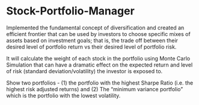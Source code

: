 # Stock-Portfolio-Manager

Implemented the fundamental concept of diversification and created an efficient frontier that can be used by investors to choose specific mixes of assets based on investment goals; that is, the trade off between their desired level of portfolio return vs their desired level of portfolio risk.

It will calculate the weight of each stock in the portfolio using Monte Carlo Simulation that can have a dramatic effect on the expected return and level of risk (standard deviation/volatility) the investor is exposed to.

Show two portfolios - (1) the portfolio with the highest Sharpe Ratio (i.e. the highest risk adjusted returns) and (2) The “minimum variance portfolio” which is the portfolio with the lowest volatility.
